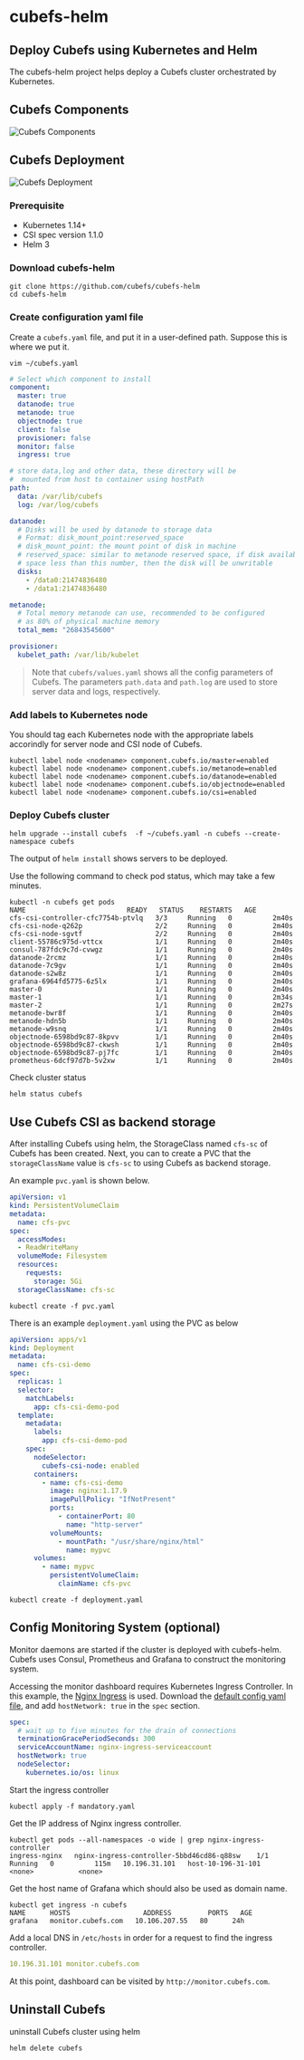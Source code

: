 # cubefs-helm

## Deploy Cubefs using Kubernetes and Helm

The cubefs-helm project helps deploy a Cubefs cluster orchestrated by Kubernetes.

## Cubefs Components

![Cubefs Components](assets/cubefs-component.jpg)

## Cubefs Deployment

![Cubefs Deployment](assets/cubefs-deployment.jpg)

### Prerequisite

* Kubernetes 1.14+
* CSI spec version 1.1.0
* Helm 3

### Download cubefs-helm

```shell
git clone https://github.com/cubefs/cubefs-helm
cd cubefs-helm
```

### Create configuration yaml file

Create a `cubefs.yaml` file, and put it in a user-defined path. Suppose this is where we put it.

```shell
vim ~/cubefs.yaml 
```

``` yaml
# Select which component to install
component:
  master: true
  datanode: true
  metanode: true
  objectnode: true
  client: false
  provisioner: false
  monitor: false
  ingress: true

# store data,log and other data, these directory will be
#  mounted from host to container using hostPath
path:
  data: /var/lib/cubefs
  log: /var/log/cubefs

datanode:
  # Disks will be used by datanode to storage data
  # Format: disk_mount_point:reserved_space
  # disk_mount_point: the mount point of disk in machine
  # reserved_space: similar to metanode reserved space, if disk available
  # space less than this number, then the disk will be unwritable
  disks:
    - /data0:21474836480
    - /data1:21474836480

metanode:
  # Total memory metanode can use, recommended to be configured
  # as 80% of physical machine memory
  total_mem: "26843545600"

provisioner:
  kubelet_path: /var/lib/kubelet
```

> Note that `cubefs/values.yaml` shows all the config parameters of Cubefs.
> The parameters `path.data` and `path.log` are used to store server data and logs, respectively.

### Add labels to Kubernetes node

You should tag each Kubernetes node with the appropriate labels accorindly for server node and CSI node of Cubefs.

```shell
kubectl label node <nodename> component.cubefs.io/master=enabled
kubectl label node <nodename> component.cubefs.io/metanode=enabled
kubectl label node <nodename> component.cubefs.io/datanode=enabled
kubectl label node <nodename> component.cubefs.io/objectnode=enabled
kubectl label node <nodename> component.cubefs.io/csi=enabled
```

### Deploy Cubefs cluster

```shell
helm upgrade --install cubefs  -f ~/cubefs.yaml -n cubefs --create-namespace cubefs
```

The output of `helm install` shows servers to be deployed.

Use the following command to check pod status, which may take a few minutes.

```shell
kubectl -n cubefs get pods
NAME                         READY   STATUS    RESTARTS   AGE
cfs-csi-controller-cfc7754b-ptvlq   3/3     Running   0          2m40s
cfs-csi-node-q262p                  2/2     Running   0          2m40s
cfs-csi-node-sgvtf                  2/2     Running   0          2m40s
client-55786c975d-vttcx             1/1     Running   0          2m40s
consul-787fdc9c7d-cvwgz             1/1     Running   0          2m40s
datanode-2rcmz                      1/1     Running   0          2m40s
datanode-7c9gv                      1/1     Running   0          2m40s
datanode-s2w8z                      1/1     Running   0          2m40s
grafana-6964fd5775-6z5lx            1/1     Running   0          2m40s
master-0                            1/1     Running   0          2m40s
master-1                            1/1     Running   0          2m34s
master-2                            1/1     Running   0          2m27s
metanode-bwr8f                      1/1     Running   0          2m40s
metanode-hdn5b                      1/1     Running   0          2m40s
metanode-w9snq                      1/1     Running   0          2m40s
objectnode-6598bd9c87-8kpvv         1/1     Running   0          2m40s
objectnode-6598bd9c87-ckwsh         1/1     Running   0          2m40s
objectnode-6598bd9c87-pj7fc         1/1     Running   0          2m40s
prometheus-6dcf97d7b-5v2xw          1/1     Running   0          2m40s
```

Check cluster status

```shell
helm status cubefs
```

## Use Cubefs CSI as backend storage

After installing Cubefs using helm, the StorageClass named `cfs-sc` of Cubefs has been created. Next, you can to create
a PVC that the `storageClassName`  value is `cfs-sc` to using Cubefs as backend storage.

An example `pvc.yaml` is shown below.

```yaml
apiVersion: v1
kind: PersistentVolumeClaim
metadata:
  name: cfs-pvc
spec:
  accessModes:
  - ReadWriteMany
  volumeMode: Filesystem
  resources:
    requests:
      storage: 5Gi
  storageClassName: cfs-sc
```

```shell
kubectl create -f pvc.yaml
```

There is an example `deployment.yaml` using the PVC as below

```yaml
apiVersion: apps/v1
kind: Deployment
metadata:
  name: cfs-csi-demo
spec:
  replicas: 1
  selector:
    matchLabels:
      app: cfs-csi-demo-pod
  template:
    metadata:
      labels:
        app: cfs-csi-demo-pod
    spec:
      nodeSelector:
        cubefs-csi-node: enabled
      containers:
        - name: cfs-csi-demo
          image: nginx:1.17.9
          imagePullPolicy: "IfNotPresent"
          ports:
            - containerPort: 80
              name: "http-server"
          volumeMounts:
            - mountPath: "/usr/share/nginx/html"
              name: mypvc
      volumes:
        - name: mypvc
          persistentVolumeClaim:
            claimName: cfs-pvc
```

```shell
kubectl create -f deployment.yaml
```

## Config Monitoring System (optional)

Monitor daemons are started if the cluster is deployed with cubefs-helm. Cubefs uses Consul, Prometheus and Grafana to construct the monitoring system.

Accessing the monitor dashboard requires Kubernetes Ingress Controller. In this example, the [Nginx Ingress](https://github.com/kubernetes/ingress-nginx) is used. Download the [default config yaml file](https://raw.githubusercontent.com/kubernetes/ingress-nginx/master/deploy/static/mandatory.yaml), and add `hostNetwork: true` in the `spec` section.

```yaml
spec:
  # wait up to five minutes for the drain of connections
  terminationGracePeriodSeconds: 300
  serviceAccountName: nginx-ingress-serviceaccount
  hostNetwork: true
  nodeSelector:
    kubernetes.io/os: linux
```

Start the ingress controller

```shell
kubectl apply -f mandatory.yaml
```

Get the IP address of Nginx ingress controller.

```shell
kubectl get pods --all-namespaces -o wide | grep nginx-ingress-controller
ingress-nginx   nginx-ingress-controller-5bbd46cd86-q88sw    1/1     Running   0          115m   10.196.31.101   host-10-196-31-101   <none>           <none>
```

Get the host name of Grafana which should also be used as domain name.

```shell
kubectl get ingress -n cubefs
NAME      HOSTS                  ADDRESS         PORTS   AGE
grafana   monitor.cubefs.com   10.106.207.55   80      24h
```

Add a local DNS in `/etc/hosts` in order for a request to find the ingress controller.

```yaml
10.196.31.101 monitor.cubefs.com
```

At this point, dashboard can be visited by `http://monitor.cubefs.com`.

## Uninstall Cubefs

uninstall Cubefs cluster using helm

```shell
helm delete cubefs
```

